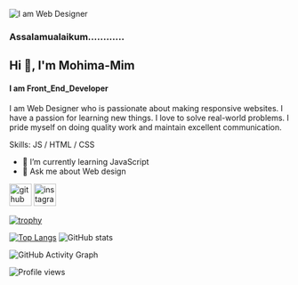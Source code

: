 
![I am Web Designer](https://arturssmirnovs.github.io/github-profile-readme-generator/images/banner.png)

### **Assalamualaikum............**
## Hi 👋, I'm **Mohima-Mim**
#### I am **Front_End_Developer**


I am Web Designer who is passionate about making responsive websites. I have a passion for learning new things. I love to solve real-world problems. I pride myself on doing quality work and maintain excellent communication.

Skills:  JS / HTML / CSS

- 🌱 I’m currently learning JavaScript 
- 💬 Ask me about Web design 


[<img src='https://cdn.jsdelivr.net/npm/simple-icons@3.0.1/icons/github.svg' alt='github' height='40'>](https://github.com/Mohima-Mim)  [<img src='https://cdn.jsdelivr.net/npm/simple-icons@3.0.1/icons/instagram.svg' alt='instagram' height='40'>](https://www.instagram.com/mohima_mim_07/)  

[![trophy](https://github-profile-trophy.vercel.app/?username=Mohima-Mim)](https://github.com/ryo-ma/github-profile-trophy)

[![Top Langs](https://github-readme-stats.vercel.app/api/top-langs/?username=Mohima-Mim)](https://github.com/anuraghazra/github-readme-stats) ![GitHub stats](https://github-readme-stats.vercel.app/api?username=Mohima-Mim&show_icons=true&count_private=true)  

![GitHub Activity Graph](https://activity-graph.herokuapp.com/graph?username=Mohima-Mim)  

![Profile views](https://gpvc.arturio.dev/Mohima-Mim)  
